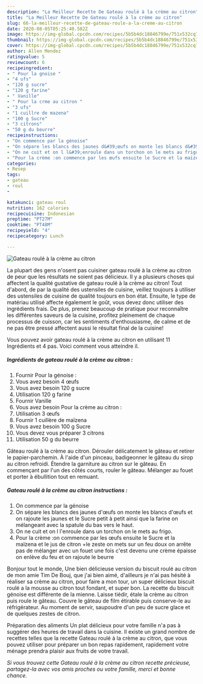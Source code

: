 ```yaml
---
description: "La Meilleur Recette De Gateau roulé à la crème au citron"
title: "La Meilleur Recette De Gateau roulé à la crème au citron"
slug: 66-la-meilleur-recette-de-gateau-roule-a-la-creme-au-citron
date: 2020-08-05T05:25:40.582Z
image: https://img-global.cpcdn.com/recipes/5b5b4dc18846799e/751x532cq70/gateau-roule-a-la-creme-au-citron-photo-principale-de-la-recette.jpg
thumbnail: https://img-global.cpcdn.com/recipes/5b5b4dc18846799e/751x532cq70/gateau-roule-a-la-creme-au-citron-photo-principale-de-la-recette.jpg
cover: https://img-global.cpcdn.com/recipes/5b5b4dc18846799e/751x532cq70/gateau-roule-a-la-creme-au-citron-photo-principale-de-la-recette.jpg
author: Allen Mendez
ratingvalue: 5
reviewcount: 6
recipeingredient:
- " Pour la gnoise "
- "4 ufs"
- "120 g sucre"
- "120 g farine"
- " Vanille"
- " Pour la crme au citron "
- "3 ufs"
- "1 cuillre de mazena"
- "100 g Sucre"
- "3 citrons"
- "50 g du beurre"
recipeinstructions:
- "On commence par la génoise"
- "On sépare les blancs des jaunes d&#39;œufs on monte les blancs d&#39;œufs et on rajoute les jaunes et le Sucre petit à petit ainsi que la farine on mélangeant avec la spatule du bas vers le haut."
- "On ne cuit et on l l&#39;enroule dans un torchon on le mets au frigo."
- "Pour la crème :on commence par les œufs ensuite le Sucre et la maïzena et le jus de citron +le zeste on mets sur un feu doux on arrête pas de mélanger avec un fouet une fois c&#39;est devenu une crème épaisse on enlève du feu et on rajoute le beurre"
categories:
- Resep
tags:
- gateau
- roul
- 

katakunci: gateau roul  
nutrition: 162 calories
recipecuisine: Indonesian
preptime: "PT27M"
cooktime: "PT48M"
recipeyield: "4"
recipecategory: Lunch

---
```



![Gateau roulé à la crème au citron](https://img-global.cpcdn.com/recipes/5b5b4dc18846799e/751x532cq70/gateau-roule-a-la-creme-au-citron-photo-principale-de-la-recette.jpg)

La plupart des gens n'osent pas cuisiner gateau roulé à la crème au citron de peur que les résultats ne soient pas délicieux. Il y a plusieurs choses qui affectent la qualité gustative de gateau roulé à la crème au citron! Tout d'abord, de par la qualité des ustensiles de cuisine, veillez toujours à utiliser des ustensiles de cuisine de qualité toujours en bon état. Ensuite, le type de matériau utilisé affecte également le goût, vous devez donc utiliser des ingrédients frais. De plus, prenez beaucoup de pratique pour reconnaître les différentes saveurs de la cuisine, profitez pleinement de chaque processus de cuisson, car les sentiments d'enthousiasme, de calme et de ne pas être pressé affectent aussi le résultat final de la cuisine!

<!--inarticleads1-->

Vous pouvez avoir gateau roulé à la crème au citron en utilisant 11 Ingrédients et 4 pas. Voici comment vous atteindre il.

##### Ingrédients de gateau roulé à la crème au citron :

1. Fournir  Pour la génoise :
1. Vous avez besoin 4 œufs
1. Vous avez besoin 120 g sucre
1. Utilisation 120 g farine
1. Fournir  Vanille
1. Vous avez besoin  Pour la crème au citron :
1. Utilisation 3 œufs
1. Fournir 1 cuillère de maïzena
1. Vous avez besoin 100 g Sucre
1. Vous devez vous préparer 3 citrons
1. Utilisation 50 g du beurre


Gâteau roulé à la crème au citron. Dérouler délicatement le gâteau et retirer le papier-parchemin. À l&#39;aide d&#39;un pinceau, badigeonner le gâteau du sirop au citron refroidi. Étendre la garniture au citron sur le gâteau. En commençant par l&#39;un des côtés courts, rouler le gâteau. Mélanger au fouet et porter à ébullition tout en remuant. 

<!--inarticleads2-->

##### Gateau roulé à la crème au citron instructions :

1. On commence par la génoise
1. On sépare les blancs des jaunes d&#39;œufs on monte les blancs d&#39;œufs et on rajoute les jaunes et le Sucre petit à petit ainsi que la farine on mélangeant avec la spatule du bas vers le haut.
1. On ne cuit et on l l&#39;enroule dans un torchon on le mets au frigo.
1. Pour la crème :on commence par les œufs ensuite le Sucre et la maïzena et le jus de citron +le zeste on mets sur un feu doux on arrête pas de mélanger avec un fouet une fois c&#39;est devenu une crème épaisse on enlève du feu et on rajoute le beurre


Bonjour tout le monde, Une bien délicieuse version du biscuit roulé au citron de mon amie Tim De Bouj, que j&#39;ai bien aimé, d&#39;ailleurs je n&#39;ai pas hésité à réaliser sa crème au citron, pour faire a mon tour, un super délicieux biscuit roulé a la mousse au citron tout fondant, et super bon. La recette du biscuit génoise est différente de la mienne. Laisse tiédir, étale la crème au citron puis roule le gâteau. Couvre le gâteau de film étirable puis conserve-le au réfrigérateur. Au moment de servir, saupoudre d&#39;un peu de sucre glace et de quelques zestes de citron. 

<!--inarticleads1-->

<p>
Préparation des aliments Un plat délicieux pour votre famille n'a pas à suggérer des heures de travail dans la cuisine. Il existe un grand nombre de recettes telles que la recette Gateau roulé à la crème au citron, que vous pouvez utiliser pour préparer un bon repas rapidement, rapidement votre ménage prendra plaisir aux fruits de votre travail.
</p>

<p>
<i>Si vous trouvez cette Gateau roulé à la crème au citron recette précieuse, partagez-la avec vos amis proches ou votre famille, merci et bonne chance.</i>
</p>
